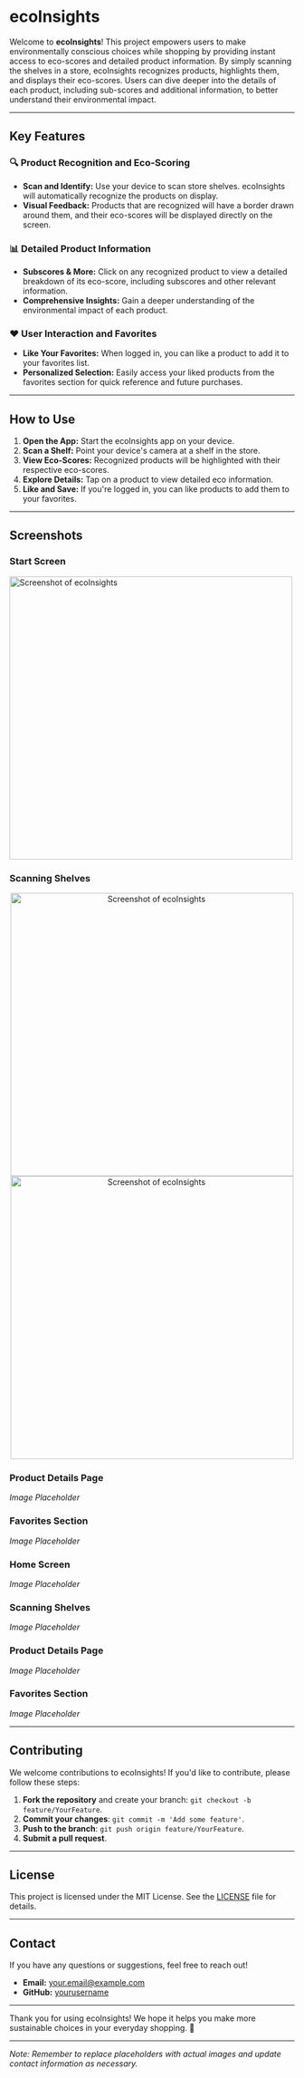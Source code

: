 # ecoInsights

Welcome to **ecoInsights**! This project empowers users to make environmentally conscious choices while shopping by providing instant access to eco-scores and detailed product information. By simply scanning the shelves in a store, ecoInsights recognizes products, highlights them, and displays their eco-scores. Users can dive deeper into the details of each product, including sub-scores and additional information, to better understand their environmental impact.

---

## Key Features

### 🔍 Product Recognition and Eco-Scoring
- **Scan and Identify:** Use your device to scan store shelves. ecoInsights will automatically recognize the products on display.
- **Visual Feedback:** Products that are recognized will have a border drawn around them, and their eco-scores will be displayed directly on the screen.

### 📊 Detailed Product Information
- **Subscores & More:** Click on any recognized product to view a detailed breakdown of its eco-score, including subscores and other relevant information.
- **Comprehensive Insights:** Gain a deeper understanding of the environmental impact of each product.

### ❤️ User Interaction and Favorites
- **Like Your Favorites:** When logged in, you can like a product to add it to your favorites list.
- **Personalized Selection:** Easily access your liked products from the favorites section for quick reference and future purchases.

---

## How to Use

1. **Open the App:** Start the ecoInsights app on your device.
2. **Scan a Shelf:** Point your device's camera at a shelf in the store.
3. **View Eco-Scores:** Recognized products will be highlighted with their respective eco-scores.
4. **Explore Details:** Tap on a product to view detailed eco information.
5. **Like and Save:** If you're logged in, you can like products to add them to your favorites.

---

## Screenshots

### Start Screen
<img src="https://github.com/SanderVanryckeghem/EcoInsights/blob/main/Scherm%C2%ADafbeelding%202024-08-20%20om%2013.53.23.png" alt="Screenshot of ecoInsights" height="500"/>

### Scanning Shelves
<p align="center">
<img src="https://github.com/SanderVanryckeghem/EcoInsights/blob/main/Scherm%C2%ADafbeelding%202024-08-20%20om%2014.10.31.png" alt="Screenshot of ecoInsights" height="500"/>
<img src="https://github.com/SanderVanryckeghem/EcoInsights/blob/main/Scherm%C2%ADafbeelding%202024-08-20%20om%2014.09.57.png" alt="Screenshot of ecoInsights" height="500"/>
</p>


### Product Details Page
*Image Placeholder*

### Favorites Section
*Image Placeholder*


### Home Screen
*Image Placeholder*

### Scanning Shelves
*Image Placeholder*

### Product Details Page
*Image Placeholder*

### Favorites Section
*Image Placeholder*

---

## Contributing

We welcome contributions to ecoInsights! If you'd like to contribute, please follow these steps:

1. **Fork the repository** and create your branch: `git checkout -b feature/YourFeature`.
2. **Commit your changes**: `git commit -m 'Add some feature'`.
3. **Push to the branch**: `git push origin feature/YourFeature`.
4. **Submit a pull request**.

---

## License

This project is licensed under the MIT License. See the [LICENSE](LICENSE) file for details.

---

## Contact

If you have any questions or suggestions, feel free to reach out!

- **Email:** your.email@example.com
- **GitHub:** [yourusername](https://github.com/yourusername)

---

Thank you for using ecoInsights! We hope it helps you make more sustainable choices in your everyday shopping. 🌱

---

*Note: Remember to replace placeholders with actual images and update contact information as necessary.*

